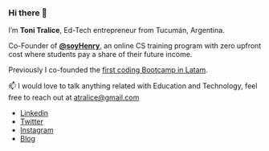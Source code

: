 ### Hi there 👋

I’m **Toni Tralice**, Ed-Tech entrepreneur from Tucumán, Argentina.

Co-Founder of [**@soyHenry**](https://www.soyhenry.com/), an online CS training program with zero upfront cost where students pay a share of their future income.

Previously I co-founded the [first coding Bootcamp in Latam](https://plataforma5.la/).

:mailbox: I would love to talk anything related with Education and Technology, feel free to reach out at atralice@gmail.com

- [Linkedin](https://www.linkedin.com/in/antoniotralice/)
- [Twitter](https://twitter.com/tonitralice)
- [Instagram](https://www.instagram.com/atralice/)
- [Blog](https://medium.com/@atralice)
